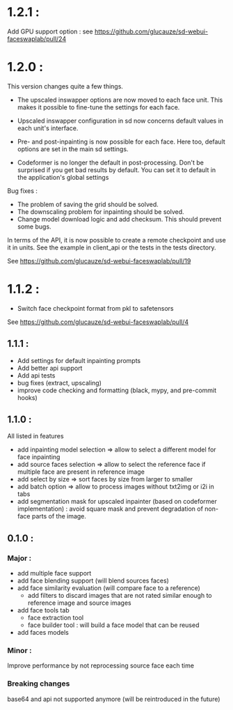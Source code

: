 # 1.2.1 :

Add GPU support option : see https://github.com/glucauze/sd-webui-faceswaplab/pull/24

# 1.2.0 :

This version changes quite a few things.

+ The upscaled inswapper options are now moved to each face unit. This makes it possible to fine-tune the settings for each face.

+ Upscaled inswapper configuration in sd now concerns default values in each unit's interface.

+ Pre- and post-inpainting is now possible for each face. Here too, default options are set in the main sd settings.

+ Codeformer is no longer the default in post-processing. Don't be surprised if you get bad results by default. You can set it to default in the application's global settings

Bug fixes :

+ The problem of saving the grid should be solved.
+ The downscaling problem for inpainting should be solved.
+ Change model download logic and add checksum. This should prevent some bugs.

In terms of the API, it is now possible to create a remote checkpoint and use it in units. See the example in client_api or the tests in the tests directory.

See https://github.com/glucauze/sd-webui-faceswaplab/pull/19

# 1.1.2 :

+ Switch face checkpoint format from pkl to safetensors

See https://github.com/glucauze/sd-webui-faceswaplab/pull/4

## 1.1.1 :

+ Add settings for default inpainting prompts
+ Add better api support
+ Add api tests
+ bug fixes (extract, upscaling)
+ improve code checking and formatting (black, mypy, and pre-commit hooks)


## 1.1.0 :

All listed in features

+ add inpainting model selection => allow to select a different model for face inpainting
+ add source faces selection => allow to select the reference face if multiple face are present in reference image
+ add select by size => sort faces by size from larger to smaller
+ add batch option => allow to process images without txt2img or i2i in tabs
+ add segmentation mask for upscaled inpainter (based on codeformer implementation) : avoid square mask and prevent degradation of non-face parts of the image.

## 0.1.0 :

### Major :
+ add multiple face support
+ add face blending support (will blend sources faces)
+ add face similarity evaluation (will compare face to a reference)
    + add filters to discard images that are not rated similar enough to reference image and source images
+ add face tools tab
    + face extraction tool
    + face builder tool : will build a face model that can be reused
+ add faces models

### Minor :

Improve performance by not reprocessing source face each time

### Breaking changes

base64 and api not supported anymore (will be reintroduced in the future)